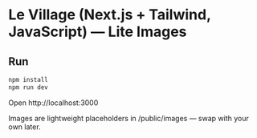 # Le Village (Next.js + Tailwind, JavaScript) — Lite Images

## Run
```bash
npm install
npm run dev
```
Open http://localhost:3000

Images are lightweight placeholders in /public/images — swap with your own later.
